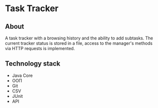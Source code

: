 # Task Tracker
## About
A task tracker with a browsing history and the ability to add subtasks.
The current tracker status is stored in a file, access to the manager's methods via HTTP requests is implemented.
##  Technology stack
* Java Core
* ООП
* Git
* CSV
* JUnit
* API